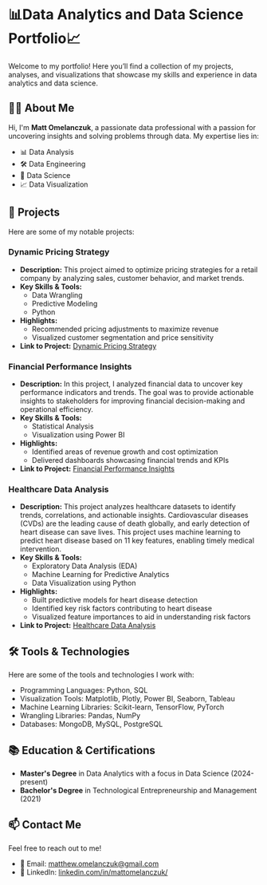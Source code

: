 # 📊Data Analytics and Data Science Portfolio📈

Welcome to my portfolio! Here you’ll find a collection of my projects, analyses, and visualizations that showcase my skills and experience in data analytics and data science.

## 🧑‍💻 About Me

Hi, I'm **Matt Omelanczuk**, a passionate data professional with a passion for uncovering insights and solving problems through data. My expertise lies in:

* 📊 Data Analysis
* 🛠️ Data Engineering
* 🧠 Data Science
* 📈 Data Visualization

## 🚀 Projects

Here are some of my notable projects:

### Dynamic Pricing Strategy

* **Description:** This project aimed to optimize pricing strategies for a retail company by analyzing sales, customer behavior, and market trends.
* **Key Skills & Tools:**
  * Data Wrangling
  * Predictive Modeling
  * Python
* **Highlights:**
  * Recommended pricing adjustments to maximize revenue
  * Visualized customer segmentation and price sensitivity
* **Link to Project:** [Dynamic Pricing Strategy](https://github.com/mattomelanczuk/portfolio/tree/main/dynamic-pricing-strategy/)

### **Financial Performance Insights**

* **Description:**
  In this project, I analyzed financial data to uncover key performance indicators and trends. The goal was to provide actionable insights to stakeholders for improving financial decision-making and operational efficiency.
* **Key Skills & Tools:**
  * Statistical Analysis
  * Visualization using Power BI
* **Highlights:**
  * Identified areas of revenue growth and cost optimization
  * Delivered dashboards showcasing financial trends and KPIs
* **Link to Project:** [Financial Performance Insights](https://github.com/mattomelanczuk/portfolio/tree/main/financial-performance-insights)

### Healthcare Data Analysis

* **Description:**
  This project analyzes healthcare datasets to identify trends, correlations, and actionable insights.
  Cardiovascular diseases (CVDs) are the leading cause of death globally, and early detection of heart
  disease can save lives. This project uses machine learning to predict heart disease based on 11 key
  features, enabling timely medical intervention.
* **Key Skills & Tools:**
  * Exploratory Data Analysis (EDA)
  * Machine Learning for Predictive Analytics
  * Data Visualization using Python
* **Highlights:**
  * Built predictive models for heart disease detection
  * Identified key risk factors contributing to heart disease
  * Visualized feature importances to aid in understanding risk factors
* **Link to Project:** [Healthcare Data Analysis](#https://github.com/mattomelanczuk/portfolio/tree/main/healthcare-data-analysis)

## 🛠️ Tools & Technologies

Here are some of the tools and technologies I work with:

* Programming Languages: Python, SQL
* Visualization Tools: Matplotlib, Plotly, Power BI, Seaborn, Tableau
* Machine Learning Libraries: Scikit-learn, TensorFlow, PyTorch
* Wrangling Libraries: Pandas, NumPy
* Databases: MongoDB, MySQL, PostgreSQL

## 📚 Education & Certifications

* **Master's Degree** in Data Analytics with a focus in Data Science (2024-present)
* **Bachelor's Degree** in Technological Entrepreneurship and Management (2021)

## 📫 Contact Me

Feel free to reach out to me!

* 📧 Email: [matthew.omelanczuk@gmail.com](mailto:matthew.omelanczuk@gmail.com)
* 💼 LinkedIn: [linkedin.com/in/mattomelanczuk/](#)


